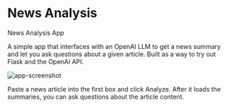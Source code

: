 # News Analysis
News Analysis App

A simple app that interfaces with an OpenAI LLM to get a news summary and let you ask questions about a given article. Built as a way to try out Flask and the OpenAI API.

![app-screenshot](https://user-images.githubusercontent.com/68483634/226287330-52347384-3b8e-4d23-9819-6f94be0a3933.png)

Paste a news article into the first box and click Analyze. After it loads the summaries, you can ask questions about the article content.
